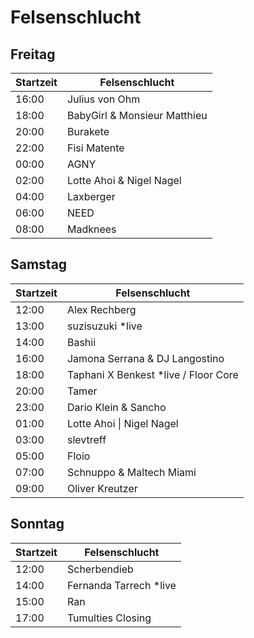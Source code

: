 # Felsenschlucht

## Freitag

| Startzeit | Felsenschlucht                  
| --------- | ---------------------------- 
| 16:00     | Julius von Ohm               
| 18:00     | BabyGirl & Monsieur Matthieu 
| 20:00     | Burakete                     
| 22:00     | Fisi Matente                 
| 00:00     | AGNY                         
| 02:00     | Lotte Ahoi & Nigel Nagel     
| 04:00     | Laxberger                    
| 06:00     | NEED                         
| 08:00     | Madknees                     

## Samstag

| Startzeit | Felsenschlucht                          
| --------- | -------------------------------------
| 12:00     | Alex Rechberg                        
| 13:00     | suzisuzuki \*live                    
| 14:00     | Bashii                               
| 16:00     | Jamona Serrana & DJ Langostino       
| 18:00     | Taphani X Benkest \*live / Floor Core
| 20:00     | Tamer                                
| 23:00     | Dario Klein & Sancho                 
| 01:00     | Lotte Ahoi \| Nigel Nagel             
| 03:00     | slevtreff                            
| 05:00     | Floio                                
| 07:00     | Schnuppo & Maltech Miami             
| 09:00     | Oliver Kreutzer                      

## Sonntag

| Startzeit | Felsenschlucht             
| --------- | ----------------------- 
| 12:00     | Scherbendieb            
| 14:00     | Fernanda Tarrech \*live 
| 15:00     | Ran                     
| 17:00     | Tumulties Closing        
